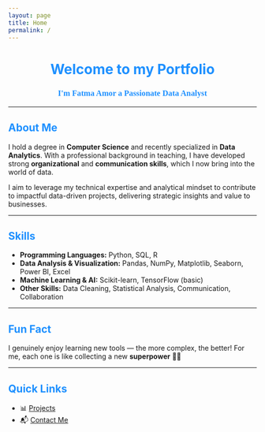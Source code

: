 ```yaml
---
layout: page
title: Home
permalink: /
---
```



<!-- Google Fonts import -->
<link href="https://fonts.googleapis.com/css2?family=Dancing+Script&display=swap" rel="stylesheet">

<!-- Header -->
<h1 align="center" style="color:#1E90FF;">Welcome to my Portfolio</h1>

<h3 align="center" style="color:#1E90FF; font-family: 'Dancing Script', cursive;">
  I'm Fatma Amor a Passionate Data Analyst
</h3>

<hr>

<!-- About Me Section -->
<h2 style="color:#1E90FF;">
  About Me
</h2>

<p>
  I hold a degree in <strong>Computer Science</strong> and recently specialized in <strong>Data Analytics</strong>.  
  With a professional background in teaching, I have developed strong <strong>organizational</strong> and <strong>communication skills</strong>, which I now bring into the world of data.
</p>

<p>
  I aim to leverage my technical expertise and analytical mindset to contribute to impactful data-driven projects, delivering strategic insights and value to businesses.
</p>

<hr>


<!-- Skills Section -->
<h2 style="color:#1E90FF;">
  Skills
</h2>

<ul>
  <li><strong>Programming Languages:</strong> Python, SQL, R</li>
  <li><strong>Data Analysis & Visualization:</strong> Pandas, NumPy, Matplotlib, Seaborn, Power BI, Excel</li>
  <li><strong>Machine Learning & AI:</strong> Scikit-learn, TensorFlow (basic)</li>
  <li><strong>Other Skills:</strong> Data Cleaning, Statistical Analysis, Communication, Collaboration</li>
</ul>

<hr>
<!-- Fun Fact Section -->
<h2 style="color:#1E90FF;">
  Fun Fact
</h2>

<p>
  I genuinely enjoy learning new tools — the more complex, the better!  
  For me, each one is like collecting a new <strong>superpower</strong> 🦸‍♀️
</p>

<hr>


<!-- Quick Links Section -->
<h2 style="color:#1E90FF;">
  Quick Links
</h2>

<ul>
  <li>📊 <a href="project.md">Projects</a></li>
  <li>📬 <a href="contact.md">Contact Me</a></li>
</ul>


